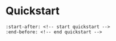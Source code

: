 # Quickstart


```{include} ../../README.md
:start-after: <!-- start quickstart -->
:end-before: <!-- end quickstart -->
```